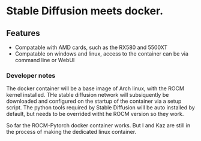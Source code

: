 # Stable Diffusion meets docker.

## Features

* Compatable with AMD cards, such as the RX580 and 5500XT
* Compatable on windows and linux, access to the container can be via command line or WebUI




### Developer notes
The docker container will be a base image of Arch linux, with the ROCM kernel installed. THe stable diffusion network will subsiquently be downloaded and configured on the startup of the container via a setup script.
The python tools required by Stable Diffusion will be auto installed by default, but needs to be overrided witht he ROCM version so they work.

So far the ROCM-Pytorch docker container works. But I and Kaz are still in the process of making the dedicated linux container.




